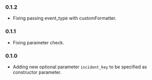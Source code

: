 ### 0.1.2

- Fixing passing event_type with customFormatter.

### 0.1.1

- Fixing parameter check.

### 0.1.0

- Adding new optional parameter `incident_key` to be specified as constructor parameter.
